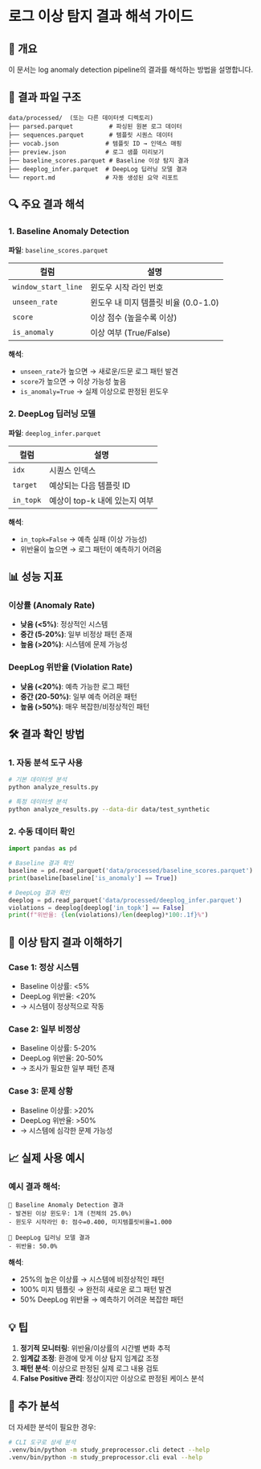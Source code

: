 # 로그 이상 탐지 결과 해석 가이드

## 🎯 개요

이 문서는 log anomaly detection pipeline의 결과를 해석하는 방법을 설명합니다.

## 📁 결과 파일 구조

```
data/processed/  (또는 다른 데이터셋 디렉토리)
├── parsed.parquet          # 파싱된 원본 로그 데이터
├── sequences.parquet       # 템플릿 시퀀스 데이터
├── vocab.json             # 템플릿 ID → 인덱스 매핑
├── preview.json           # 로그 샘플 미리보기
├── baseline_scores.parquet # Baseline 이상 탐지 결과
├── deeplog_infer.parquet  # DeepLog 딥러닝 모델 결과
└── report.md              # 자동 생성된 요약 리포트
```

## 🔍 주요 결과 해석

### 1. Baseline Anomaly Detection

**파일**: `baseline_scores.parquet`

| 컬럼 | 설명 |
|------|------|
| `window_start_line` | 윈도우 시작 라인 번호 |
| `unseen_rate` | 윈도우 내 미지 템플릿 비율 (0.0-1.0) |
| `score` | 이상 점수 (높을수록 이상) |
| `is_anomaly` | 이상 여부 (True/False) |

**해석**:
- `unseen_rate`가 높으면 → 새로운/드문 로그 패턴 발견
- `score`가 높으면 → 이상 가능성 높음
- `is_anomaly=True` → 실제 이상으로 판정된 윈도우

### 2. DeepLog 딥러닝 모델

**파일**: `deeplog_infer.parquet`

| 컬럼 | 설명 |
|------|------|
| `idx` | 시퀀스 인덱스 |
| `target` | 예상되는 다음 템플릿 ID |
| `in_topk` | 예상이 top-k 내에 있는지 여부 |

**해석**:
- `in_topk=False` → 예측 실패 (이상 가능성)
- 위반율이 높으면 → 로그 패턴이 예측하기 어려움

## 📊 성능 지표

### 이상률 (Anomaly Rate)
- **낮음 (<5%)**: 정상적인 시스템
- **중간 (5-20%)**: 일부 비정상 패턴 존재
- **높음 (>20%)**: 시스템에 문제 가능성

### DeepLog 위반율 (Violation Rate)
- **낮음 (<20%)**: 예측 가능한 로그 패턴
- **중간 (20-50%)**: 일부 예측 어려운 패턴
- **높음 (>50%)**: 매우 복잡한/비정상적인 패턴

## 🛠️ 결과 확인 방법

### 1. 자동 분석 도구 사용
```bash
# 기본 데이터셋 분석
python analyze_results.py

# 특정 데이터셋 분석
python analyze_results.py --data-dir data/test_synthetic
```

### 2. 수동 데이터 확인
```python
import pandas as pd

# Baseline 결과 확인
baseline = pd.read_parquet('data/processed/baseline_scores.parquet')
print(baseline[baseline['is_anomaly'] == True])

# DeepLog 결과 확인
deeplog = pd.read_parquet('data/processed/deeplog_infer.parquet')
violations = deeplog[deeplog['in_topk'] == False]
print(f"위반율: {len(violations)/len(deeplog)*100:.1f}%")
```

## 🚨 이상 탐지 결과 이해하기

### Case 1: 정상 시스템
- Baseline 이상률: <5%
- DeepLog 위반율: <20%
- → 시스템이 정상적으로 작동

### Case 2: 일부 비정상
- Baseline 이상률: 5-20%
- DeepLog 위반율: 20-50%
- → 조사가 필요한 일부 패턴 존재

### Case 3: 문제 상황
- Baseline 이상률: >20%
- DeepLog 위반율: >50%
- → 시스템에 심각한 문제 가능성

## 📈 실제 사용 예시

### 예시 결과 해석:
```
🚨 Baseline Anomaly Detection 결과
- 발견된 이상 윈도우: 1개 (전체의 25.0%)
- 윈도우 시작라인 0: 점수=0.400, 미지템플릿비율=1.000

🧠 DeepLog 딥러닝 모델 결과  
- 위반율: 50.0%
```

**해석**: 
- 25%의 높은 이상률 → 시스템에 비정상적인 패턴
- 100% 미지 템플릿 → 완전히 새로운 로그 패턴 발견
- 50% DeepLog 위반율 → 예측하기 어려운 복잡한 패턴

## 💡 팁

1. **정기적 모니터링**: 위반율/이상률의 시간별 변화 추적
2. **임계값 조정**: 환경에 맞게 이상 탐지 임계값 조정
3. **패턴 분석**: 이상으로 판정된 실제 로그 내용 검토
4. **False Positive 관리**: 정상이지만 이상으로 판정된 케이스 분석

## 🔧 추가 분석

더 자세한 분석이 필요한 경우:

```bash
# CLI 도구로 상세 분석
.venv/bin/python -m study_preprocessor.cli detect --help
.venv/bin/python -m study_preprocessor.cli eval --help
```
